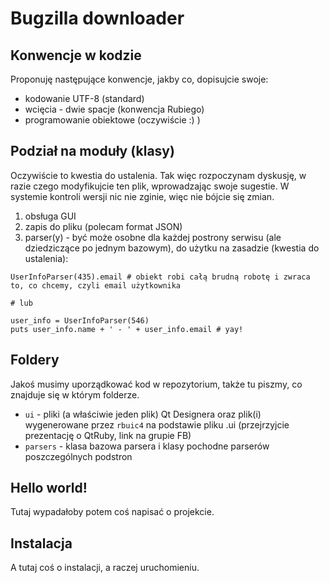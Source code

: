 Bugzilla downloader
=========

Konwencje w kodzie
---
Proponuję następujące konwencje, jakby co, dopisujcie swoje:

* kodowanie UTF-8 (standard)
* wcięcia - dwie spacje (konwencja Rubiego)
* programowanie obiektowe (oczywiście :) )

Podział na moduły (klasy)
---
Oczywiście to kwestia do ustalenia. Tak więc rozpoczynam dyskusję, w razie czego modyfikujcie ten plik, wprowadzając swoje sugestie. W systemie kontroli wersji nic nie zginie, więc nie bójcie się zmian.

1. obsługa GUI
2. zapis do pliku (polecam format JSON)
3. parser(y) - być może osobne dla każdej postrony serwisu (ale dziedziczące po jednym bazowym), do użytku na zasadzie (kwestia do ustalenia):
```
UserInfoParser(435).email # obiekt robi całą brudną robotę i zwraca to, co chcemy, czyli email użytkownika

# lub

user_info = UserInfoParser(546)
puts user_info.name + ' - ' + user_info.email # yay!
```

Foldery
---
Jakoś musimy uporządkować kod w repozytorium, także tu piszmy, co znajduje się w którym folderze.

* `ui` - pliki (a właściwie jeden plik) Qt Designera oraz plik(i) wygenerowane przez `rbuic4` na podstawie pliku .ui (przejrzyjcie prezentację o QtRuby, link na grupie FB)
* `parsers` - klasa bazowa parsera i klasy pochodne parserów poszczególnych podstron

Hello world!
---
Tutaj wypadałoby potem coś napisać o projekcie.

Instalacja
---
A tutaj coś o instalacji, a raczej uruchomieniu.